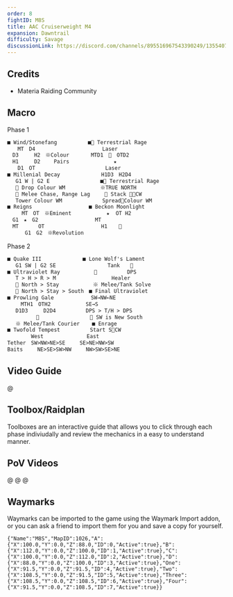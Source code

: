 ```yaml
---
order: 8
fightID: M8S
title: AAC Cruiserweight M4
expansion: Dawntrail
difficulty: Savage
discussionLink: https://discord.com/channels/895516967543390249/1355407851677421698
---
```


## Credits
- Materia Raiding Community

## Macro

Phase 1
```markdown
■ Wind/Stonefang　　　　　　■ Terrestrial Rage
　　MT　D4　　　　　　　　　　　　　Laser
　D3　　　H2　※Colour　　　  MTD1　　OTD2
　H1　　　D2　　 Pairs　　　　　　　　 ★
　　D1　OT　　　　　　　　　　　　　 Laser
■ Millenial Decay　　　　　　　　H1D3　H2D4
　 G1 W | G2 E　　　　　　　　   ■ Terrestrial Rage
　  Drop Colour WM　　　　　   ※TRUE NORTH
　  Melee Chase, Range Lag　    Stack CW
　 Tower Colour WM　　　　　  　 SpreadColour WM
■ Reigns　　　　　　　　　　　■ Beckon Moonlight
　   MT　OT　※Eminent　　　　　   ★  OT H2
　G1　★　G2　　　　　　　　　　　MT
　MT　　   OT　　　　　　　　　　　H1　   
　    G1　G2　※Revolution
```

Phase 2
```markdown
■ Quake III　　　　　　　　■ Lone Wolf's Lament
　 G1 SW | G2 SE　　　　　　　     Tank　　
■ Ultraviolet Ray　　　　　　 　　　　   DPS
　 T > H > R > M　 　　　　　　　　  Healer
　  North > Stay　　　　　 　※ Melee/Tank Solve
　  North > Stay > South　■ Final Ultraviolet
■ Prowling Gale　　　　　　  SW→NW←NE
　　 MTH1　OTH2　　　　　   SE→S
　 D1D3　　　D2D4　　　　   DPS > T/H > DPS
　 　　　　　　　　　　　　   ※ SW is New South
　 ※ Melee/Tank Courier    ■ Enrage
■ Twofold Tempest　　　　   Start SCW
　　　　 West  　 　 　　　　East
Tether　SW>NW>NE>SE　   SE>NE>NW>SW
Baits　   NE>SE>SW>NW　   NW>SW>SE>NE
```

## Video Guide

@[](https://youtu.be/jnjuHZSSWlc)

## Toolbox/Raidplan
Toolboxes are an interactive guide that allows you to click through each phase indiviudally and review the mechanics in a easy to understand manner.

<Action title='P1' color='red' href='https://raidplan.io/plan/cDlHvB-NLIHMrzx0' />
<Action title='P2' color='red' href='https://raidplan.io/plan/hlSXiV_NFEPfGo8h' />

## PoV Videos
@[](https://youtu.be/w7CxKq2IeyQ)
@[](https://youtu.be/olxudnLVF9Y)
@[](https://youtu.be/KdV73V6hl9E)

## Waymarks
Waymarks can be imported to the game using the Waymark Import addon, or you can ask a friend to import them for you and save a copy for yourself.

```
{"Name":"M8S","MapID":1026,"A":{"X":100.0,"Y":0.0,"Z":88.0,"ID":0,"Active":true},"B":{"X":112.0,"Y":0.0,"Z":100.0,"ID":1,"Active":true},"C":{"X":100.0,"Y":0.0,"Z":112.0,"ID":2,"Active":true},"D":{"X":88.0,"Y":0.0,"Z":100.0,"ID":3,"Active":true},"One":{"X":91.5,"Y":0.0,"Z":91.5,"ID":4,"Active":true},"Two":{"X":108.5,"Y":0.0,"Z":91.5,"ID":5,"Active":true},"Three":{"X":108.5,"Y":0.0,"Z":108.5,"ID":6,"Active":true},"Four":{"X":91.5,"Y":0.0,"Z":108.5,"ID":7,"Active":true}}
```
